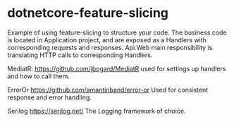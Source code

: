 # dotnetcore-feature-slicing
Example of using feature-slicing to structure your code.
The business code is located in Application project, and are exposed as a Handlers with corresponding requests and responses.
Api.Web main responsibility is translating HTTP calls to corresponding Handlers.

MediatR:
https://github.com/jbogard/MediatR
used for settings up handlers and how to call them. 

ErrorOr
https://github.com/amantinband/error-or
Used for consistent response and error handling.

Serilog
https://serilog.net/
The Logging framework of choice.
